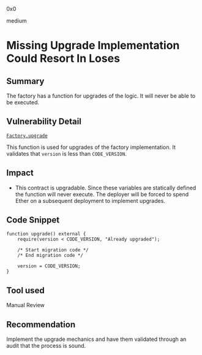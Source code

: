 0x0

medium

# Missing Upgrade Implementation Could Resort In Loses

## Summary

The factory has a function for upgrades of the logic. It will never be able to be executed.

## Vulnerability Detail

[`Factory.upgrade`](https://github.com/sherlock-audit/2022-10-nftport/blob/main/evm-minting-master/contracts/Factory.sol#L114
)

This function is used for upgrades of the factory implementation. It validates that `version` is less than `CODE_VERSION`. 

## Impact

- This contract is upgradable. Since these variables are statically defined the function will never execute. The deployer will be forced to spend Ether on a subsequent deployment to implement upgrades.

## Code Snippet

```solidity
function upgrade() external {
    require(version < CODE_VERSION, "Already upgraded");

    /* Start migration code */
    /* End migration code */

    version = CODE_VERSION;
}
```

## Tool used

Manual Review

## Recommendation

Implement the upgrade mechanics and have them validated through an audit that the process is sound.